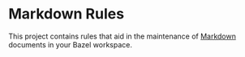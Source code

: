 # Markdown Rules

This project contains rules that aid in the maintenance of
[Markdown](https://www.markdownguide.org/) documents in your Bazel workspace.
